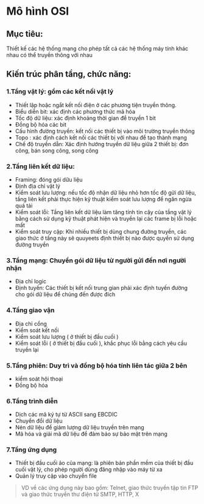 # Mô hình OSI
## Mục tiêu:	
Thiết kế các hệ thống mạng cho phép tất cả các hệ thống máy tính khác nhau có thể truyền thông với nhau
## Kiến trúc phân tầng, chức năng: 
	
### 1.Tầng vật lý: gồm các kết nối vật lý 
* Thiết lập hoặc ngắt kết nối điện ở các phương tiện truyền thông.
* Biểu diễn bit: xác định các phương thức mã hóa
* Tốc độ dữ liệu: xác định khoảng thời gian để truyền 1 bit
* Đồng bộ hóa các bit 
* Cấu hình đường truyền: kết nối các thiết bị vào môi trường truyền thông
* Topo : xác định cách kết nối các thiết bị với nhau để tạo thành mạng
* Chế độ truyền dẫn: Xác định hướng truyền dữ liệu giữa 2 thiết bị: đơn công, bán song công, song công
	 
### 2.Tầng liên kết dữ liệu:
* Framing: đóng gói dữu liệu 
* Định địa chỉ vật lý
* Kiểm soát lưu lượng: nếu tốc độ nhận dữ liệu nhỏ hơn tốc độ gửi dữ liệu, tầng liên kết phải thực hiện kỹ thuật kiểm soát lưu lượng để ngăn ngừa quá tải
* Kiểm soát lỗi: Tầng liên kết dữ liệu làm tăng tính tin cậy của tầng vật lý bằng cách sử dụng kỹ thuật phát hiện và truyền lại các frame bị lỗi hoặc mất
* Kiểm soát truy cập: Khi nhiều thiết bị dùng chung đường truyền, các giao thức ở tầng này sẽ quuyeets định thiết bị nào được quyền sử dụng đường truyền
	 
### 3.Tầng mạng: Chuyển gói dữ liệu từ người gửi đến nơi người nhận
* Địa chỉ logic
* Định tuyến: Các thiết bị kết nối trung gian phải xác định tuyến đường cho gói dữ liệu để chúng đến được đích
	 
### 4.Tầng giao vận
* Địa chỉ cổng 
* Kiểm soát kết nối
* Kiểm soát lưu lượng ( ở thiết bị đầu cuối )
* Kiểm soát lỗi ( ở thiết bị đầu cuối ), khắc phục lỗi bằng cách yêu cầu truyền lại
	 
### 5.Tầng phiên: Duy trì và đồng bộ hóa tính liên tác giữa 2 bên
* kiểm soát hội thoại
* Đồng bộ hóa
	
### 6.Tầng trình diễn
* Dịch các mã ký tự từ ASCII sang EBCDIC
* Chuyển đổi dữ liệu 
* Nén dữ liệu để giảm lượng dữ liệu truyền trên mạng
* Mã hóa và giải mã dữ liệu để đảm bảo sự bảo mật trên mạng 
	 
### 7.Tầng ứng dụng 
* Thiết bị đầu cuối ảo của mạng: là phiên bản phần mềm của thiết bị đầu cuối vật lý, cho phép người dùng đăng nhập vào máy từ xa
* Quản lý truy cập vào chuyển file
	 
 > VD về các ứng dụng này bao gồm: Telnet, giao thức truyền tập tin FTP và giao thức truyền thư điện tử SMTP, HTTP, X

   


